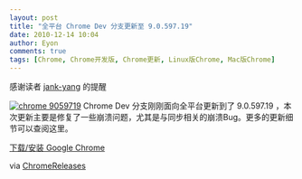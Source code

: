 ```yaml
---
layout: post
title: "全平台 Chrome Dev 分支更新至 9.0.597.19"
date: 2010-12-14 10:04
author: Eyon
comments: true
tags: [Chrome, Chrome开发版, Chrome更新, Linux版Chrome, Mac版Chrome]
---
```

感谢读者 [jank-yang](http://t.sina.com.cn/xiaoyuer1314) 的提醒

<a href="http://img.chromi.org/2010/12/chrome-9059719.png">![](http://img.chromi.org/2010/12/chrome-9059719.png "chrome 9059719")</a>
Chrome Dev 分支刚刚面向全平台更新到了 9.0.597.19 ，本次更新主要是修复了一些崩溃问题，尤其是与同步相关的崩溃Bug。更多的更新细节可以查阅这里。

[下载/安装 Google Chrome](http://www.chromi.org/chromedownload)

via [ChromeReleases](http://googlechromereleases.blogspot.com/2010/12/dev-channel-update_13.html)
